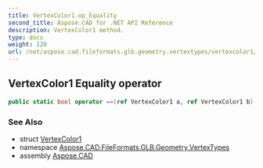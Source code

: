 ```yaml
---
title: VertexColor1.op_Equality
second_title: Aspose.CAD for .NET API Reference
description: VertexColor1 method. 
type: docs
weight: 120
url: /net/aspose.cad.fileformats.glb.geometry.vertextypes/vertexcolor1/op_equality/
---
```

## VertexColor1 Equality operator

```csharp
public static bool operator ==(ref VertexColor1 a, ref VertexColor1 b)
```

### See Also

* struct [VertexColor1](../)
* namespace [Aspose.CAD.FileFormats.GLB.Geometry.VertexTypes](../../vertexcolor1/)
* assembly [Aspose.CAD](../../../)


